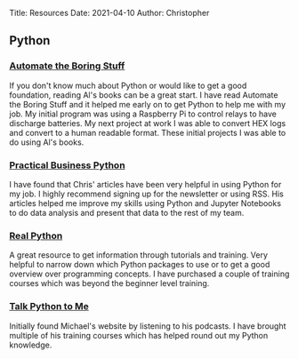 Title: Resources
Date: 2021-04-10
Author: Christopher

## Python

### [Automate the Boring Stuff](https://automatetheboringstuff.com/)

If you don't know much about Python or would like to get a good foundation,
reading Al's books can be a great start.
I have read Automate the Boring Stuff and it helped me early on to get Python to
help me with my job.
My initial program was using a Raspberry Pi to control relays to have 
discharge batteries.
My next project at work I was able to convert HEX logs and convert to a human
readable format.
These initial projects I was able to do using Al's books.

### [Practical Business Python](https://pbpython.com/)

I have found that Chris' articles have been very helpful in using Python for my
job.
I highly recommend signing up for the newsletter or using RSS.
His articles helped me improve my skills using Python and Jupyter Notebooks to
do data analysis and present that data to the rest of my team.

### [Real Python](https://realpython.com/)

A great resource to get information through tutorials and training.
Very helpful to narrow down which Python packages to use or to get a good
overview over programming concepts.
I have purchased a couple of training courses which was beyond the beginner
level training.

### [Talk Python to Me](https://talkpython.fm/)

Initially found Michael's website by listening to his podcasts.
I have brought multiple of his training courses which has helped round out my
Python knowledge.
